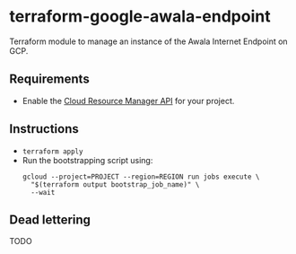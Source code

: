 # terraform-google-awala-endpoint

Terraform module to manage an instance of the Awala Internet Endpoint on GCP.

## Requirements

- Enable the [Cloud Resource Manager API](https://console.developers.google.com/apis/api/cloudresourcemanager.googleapis.com/overview) for your project.

## Instructions

- `terraform apply`
- Run the bootstrapping script using:
  ```shell
  gcloud --project=PROJECT --region=REGION run jobs execute \
    "$(terraform output bootstrap_job_name)" \
    --wait
  ```

## Dead lettering

TODO
